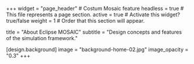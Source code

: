 +++
widget = "page_header" # Costum Mosaic feature
headless = true  # This file represents a page section.
active = true  # Activate this widget? true/false
weight = 1  # Order that this section will appear.

title = "About Eclipse&nbsp;MOSAIC"
subtitle = "Design concepts and features<br>of the simulation framework."

[design.background]
  image = "background-home-02.jpg"
  image_opacity = "0.3"
+++
